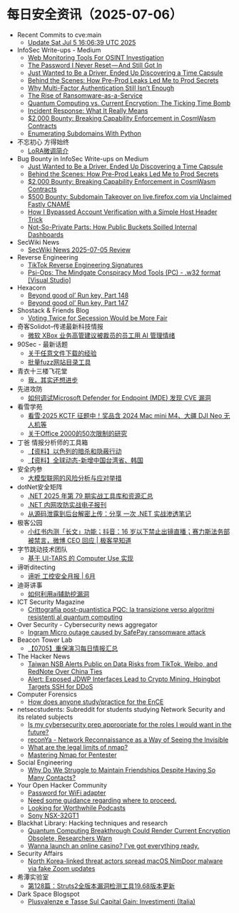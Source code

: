 # 每日安全资讯（2025-07-06）

- Recent Commits to cve:main
  - [Update Sat Jul  5 16:06:39 UTC 2025](https://github.com/trickest/cve/commit/c4fa8e08aebbe9e3a879af9042563c78b42e4332)
- InfoSec Write-ups - Medium
  - [Web Monitoring Tools For OSINT Investigation](https://infosecwriteups.com/web-monitoring-tools-for-osint-investigation-5ab926a8fe16?source=rss----7b722bfd1b8d---4)
  - [The Password I Never Reset — And Still Got In](https://infosecwriteups.com/the-password-i-never-reset-and-still-got-in-a3ff502b03ee?source=rss----7b722bfd1b8d---4)
  - [Just Wanted to Be a Driver, Ended Up Discovering a Time Capsule](https://infosecwriteups.com/just-wanted-to-be-a-driver-ended-up-discovering-a-time-capsule-085808a4baa8?source=rss----7b722bfd1b8d---4)
  - [Behind the Scenes: How Pre-Prod Leaks Led Me to Prod Secrets](https://infosecwriteups.com/behind-the-scenes-how-pre-prod-leaks-led-me-to-prod-secrets-6cea22dcc64e?source=rss----7b722bfd1b8d---4)
  - [Why Multi-Factor Authentication Still Isn’t Enough](https://infosecwriteups.com/why-multi-factor-authentication-still-isnt-enough-28ee0fbdf6c2?source=rss----7b722bfd1b8d---4)
  - [The Rise of Ransomware-as-a-Service](https://infosecwriteups.com/the-rise-of-ransomware-as-a-service-48c9bc05936c?source=rss----7b722bfd1b8d---4)
  - [Quantum Computing vs. Current Encryption: The Ticking Time Bomb](https://infosecwriteups.com/quantum-computing-vs-current-encryption-the-ticking-time-bomb-42a411ff80fd?source=rss----7b722bfd1b8d---4)
  - [Incident Response: What It Really Means](https://infosecwriteups.com/incident-response-what-it-really-means-f32481abb50b?source=rss----7b722bfd1b8d---4)
  - [$2,000 Bounty: Breaking Capability Enforcement in CosmWasm Contracts](https://infosecwriteups.com/2-000-bounty-breaking-capability-enforcement-in-cosmwasm-contracts-ddea3aa5d3dc?source=rss----7b722bfd1b8d---4)
  - [Enumerating Subdomains With Python](https://infosecwriteups.com/enumerating-subdomains-with-python-14f06c94239c?source=rss----7b722bfd1b8d---4)
- 不忘初心 方得始终
  - [LoRA微调简介](http://terenceli.github.io/%E6%8A%80%E6%9C%AF/2025/07/05/lora-introduction)
- Bug Bounty in InfoSec Write-ups on Medium
  - [Just Wanted to Be a Driver, Ended Up Discovering a Time Capsule](https://infosecwriteups.com/just-wanted-to-be-a-driver-ended-up-discovering-a-time-capsule-085808a4baa8?source=rss----7b722bfd1b8d--bug_bounty)
  - [Behind the Scenes: How Pre-Prod Leaks Led Me to Prod Secrets](https://infosecwriteups.com/behind-the-scenes-how-pre-prod-leaks-led-me-to-prod-secrets-6cea22dcc64e?source=rss----7b722bfd1b8d--bug_bounty)
  - [$2,000 Bounty: Breaking Capability Enforcement in CosmWasm Contracts](https://infosecwriteups.com/2-000-bounty-breaking-capability-enforcement-in-cosmwasm-contracts-ddea3aa5d3dc?source=rss----7b722bfd1b8d--bug_bounty)
  - [$500 Bounty: Subdomain Takeover on live.firefox.com via Unclaimed Fastly CNAME](https://infosecwriteups.com/500-bounty-subdomain-takeover-on-live-firefox-com-via-unclaimed-fastly-cname-c7d1971e1a32?source=rss----7b722bfd1b8d--bug_bounty)
  - [How I Bypassed Account Verification with a Simple Host Header Trick](https://infosecwriteups.com/how-i-bypassed-account-verification-with-a-simple-host-header-trick-728368ae877b?source=rss----7b722bfd1b8d--bug_bounty)
  - [Not-So-Private Parts: How Public Buckets Spilled Internal Dashboards](https://infosecwriteups.com/not-so-private-parts-how-public-buckets-spilled-internal-dashboards-c3dd03df9951?source=rss----7b722bfd1b8d--bug_bounty)
- SecWiki News
  - [SecWiki News 2025-07-05 Review](http://www.sec-wiki.com/?2025-07-05)
- Reverse Engineering
  - [TikTok Reverse Engineering Signatures](https://www.reddit.com/r/ReverseEngineering/comments/1lsl4kb/tiktok_reverse_engineering_signatures/)
  - [Psi-Ops: The Mindgate Conspiracy Mod Tools (PC) - .w32 format [Visual Studio]](https://www.reddit.com/r/ReverseEngineering/comments/1lsgoib/psiops_the_mindgate_conspiracy_mod_tools_pc_w32/)
- Hexacorn
  - [Beyond good ol’ Run key, Part 148](https://www.hexacorn.com/blog/2025/07/05/beyond-good-ol-run-key-part-148/)
  - [Beyond good ol’ Run key, Part 147](https://www.hexacorn.com/blog/2025/07/05/beyond-good-ol-run-key-part-147/)
- Shostack & Friends Blog
  - [Voting Twice for Secession Would be More Fair](https://shostack.org/blog/voting-for-secession/)
- 奇客Solidot–传递最新科技情报
  - [微软 XBox 业务高管建议被裁员的员工用 AI 管理情绪](https://www.solidot.org/story?sid=81729)
- 90Sec - 最新话题
  - [关于任意文件下载的经验](https://forum.90sec.com/t/topic/2514)
  - [批量fuzz网站目录工具](https://forum.90sec.com/t/topic/2513)
- 青衣十三楼飞花堂
  - [我，其实还想进步](https://mp.weixin.qq.com/s?__biz=MzUzMjQyMDE3Ng==&mid=2247488413&idx=1&sn=3502d724e24956591bf354e247a04da1)
- 先进攻防
  - [如何调试Microsoft Defender for Endpoint (MDE) 发现 CVE 漏洞](https://mp.weixin.qq.com/s?__biz=MzI1MDA1MjcxMw==&mid=2649908515&idx=1&sn=9dd45778d480828d43ccc3465239a217)
- 看雪学苑
  - [看雪·2025 KCTF 征题中！奖品含 2024 Mac mini M4、大疆 DJI Neo 无人机等](https://mp.weixin.qq.com/s?__biz=MjM5NTc2MDYxMw==&mid=2458596724&idx=1&sn=16d54bc0bb8e3266b645993cc5cc7560)
  - [关于Office 2000的50次限制的研究](https://mp.weixin.qq.com/s?__biz=MjM5NTc2MDYxMw==&mid=2458596724&idx=2&sn=cc4fa9ce42e79ca4117138c7286a9f8f)
- 丁爸 情报分析师的工具箱
  - [【资料】以色列的暗杀和隐蔽行动](https://mp.weixin.qq.com/s?__biz=MzI2MTE0NTE3Mw==&mid=2651151015&idx=1&sn=215c54375db8b78f504e02df7381fe1a)
  - [【资料】全球动态-新增中国台湾省、韩国](https://mp.weixin.qq.com/s?__biz=MzI2MTE0NTE3Mw==&mid=2651151015&idx=2&sn=d6204d5f1b3da007191892f28a28eb6d)
- 安全内参
  - [大模型联网的风险分析与应对举措](https://mp.weixin.qq.com/s?__biz=MzI4NDY2MDMwMw==&mid=2247514639&idx=1&sn=dc2dd50ee94e0bde4dfb0190e3e0206a)
- dotNet安全矩阵
  - [.NET 2025 年第 79 期实战工具库和资源汇总](https://mp.weixin.qq.com/s?__biz=MzUyOTc3NTQ5MA==&mid=2247500017&idx=1&sn=5d79662201929cda28b0571687fac1a3)
  - [.NET 内网攻防实战电子报刊](https://mp.weixin.qq.com/s?__biz=MzUyOTc3NTQ5MA==&mid=2247500017&idx=2&sn=87e025931bf8467cd9b108322f3451be)
  - [从源码泄露到后台解密上传：分享 一次 .NET 实战渗透笔记](https://mp.weixin.qq.com/s?__biz=MzUyOTc3NTQ5MA==&mid=2247500017&idx=3&sn=22f0ef47dd4cc389f85801ae747a51d4)
- 极客公园
  - [小红书内测「长文」功能；抖音：16 岁以下禁止出镜直播；赛力斯法务部被禁言，微博 CEO 回应 | 极客早知道](https://mp.weixin.qq.com/s?__biz=MTMwNDMwODQ0MQ==&mid=2653082208&idx=1&sn=1b16eb76030ef7610957e57033023562)
- 字节跳动技术团队
  - [基于 UI-TARS 的 Computer Use 实现](https://mp.weixin.qq.com/s?__biz=MzI1MzYzMjE0MQ==&mid=2247515062&idx=1&sn=432b390a5189f8792291c636c20cf1f8)
- 谛听ditecting
  - [谛听 工控安全月报 | 6月](https://mp.weixin.qq.com/s?__biz=MzU3MzQyOTU0Nw==&mid=2247495991&idx=1&sn=7685152ac25a3478ce4655bad16a0d4d)
- 迪哥讲事
  - [如何利用ai辅助挖漏洞](https://mp.weixin.qq.com/s?__biz=MzIzMTIzNTM0MA==&mid=2247497813&idx=1&sn=c778ad6a4bffd7a0a72a900144ea90ca)
- ICT Security Magazine
  - [Crittografia post-quantistica PQC: la transizione verso algoritmi resistenti al quantum computing](https://www.ictsecuritymagazine.com/articoli/pqc/)
- Over Security - Cybersecurity news aggregator
  - [Ingram Micro outage caused by SafePay ransomware attack](https://www.bleepingcomputer.com/news/security/ingram-micro-outage-caused-by-safepay-ransomware-attack/)
- Beacon Tower Lab
  - [【0705】重保演习每日情报汇总](https://mp.weixin.qq.com/s?__biz=MzkyNzcxNTczNA==&mid=2247487588&idx=1&sn=8140ae989b56cd10d817e79f11a4c8ed)
- The Hacker News
  - [Taiwan NSB Alerts Public on Data Risks from TikTok, Weibo, and RedNote Over China Ties](https://thehackernews.com/2025/07/taiwan-nsb-alerts-public-on-data-risks.html)
  - [Alert: Exposed JDWP Interfaces Lead to Crypto Mining, Hpingbot Targets SSH for DDoS](https://thehackernews.com/2025/07/alert-exposed-jdwp-interfaces-lead-to.html)
- Computer Forensics
  - [How does anyone study/practice for the EnCE](https://www.reddit.com/r/computerforensics/comments/1lskntl/how_does_anyone_studypractice_for_the_ence/)
- netsecstudents: Subreddit for students studying Network Security and its related subjects
  - [Is my cybersecurity prep appropriate for the roles I would want in the future?](https://www.reddit.com/r/netsecstudents/comments/1lsgqra/is_my_cybersecurity_prep_appropriate_for_the/)
  - [reconYa - Network Reconnaissance as a Way of Seeing the Invisible](https://www.reddit.com/r/netsecstudents/comments/1lsj9vn/reconya_network_reconnaissance_as_a_way_of_seeing/)
  - [What are the legal limits of nmap?](https://www.reddit.com/r/netsecstudents/comments/1ls2dyq/what_are_the_legal_limits_of_nmap/)
  - [Mastering Nmap for Pentester](https://www.reddit.com/r/netsecstudents/comments/1ls28r9/mastering_nmap_for_pentester/)
- Social Engineering
  - [Why Do We Struggle to Maintain Friendships Despite Having So Many Contacts?](https://www.reddit.com/r/SocialEngineering/comments/1ls8mwk/why_do_we_struggle_to_maintain_friendships/)
- Your Open Hacker Community
  - [Password for WiFi adapter](https://www.reddit.com/r/HowToHack/comments/1lsm8mc/password_for_wifi_adapter/)
  - [Need some guidance regarding where to proceed.](https://www.reddit.com/r/HowToHack/comments/1lsl2py/need_some_guidance_regarding_where_to_proceed/)
  - [Looking for Worthwhile Podcasts](https://www.reddit.com/r/HowToHack/comments/1lscsav/looking_for_worthwhile_podcasts/)
  - [Sony NSX-32GT1](https://www.reddit.com/r/HowToHack/comments/1lsh8lo/sony_nsx32gt1/)
- Blackhat Library: Hacking techniques and research
  - [Quantum Computing Breakthrough Could Render Current Encryption Obsolete, Researchers Warn](https://www.reddit.com/r/blackhat/comments/1lsgokb/quantum_computing_breakthrough_could_render/)
  - [Wanna launch an online casino? I’ve got everything ready.](https://www.reddit.com/r/blackhat/comments/1lsjt1j/wanna_launch_an_online_casino_ive_got_everything/)
- Security Affairs
  - [North Korea-linked threat actors spread macOS NimDoor malware via fake Zoom updates](https://securityaffairs.com/179643/malware/north-korea-linked-threat-actors-spread-macos-nimdoor-malware-via-fake-zoom-updates.html)
- 希潭实验室
  - [第128篇：Struts2全版本漏洞检测工具19.68版本更新](https://mp.weixin.qq.com/s?__biz=MzkzMjI1NjI3Ng==&mid=2247487623&idx=1&sn=1d8479b2fa702e596e21d8f2015d7ac4)
- Dark Space Blogspot
  - [Plusvalenze e Tasse Sul Capital Gain: Investimenti (Italia)](http://darkwhite666.blogspot.com/2025/07/plusvalenze-e-tasse-sul-capital-gain.html)
